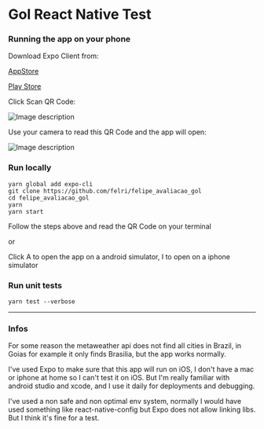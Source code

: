
# Gol React Native Test

### Running the app on your phone
Download Expo Client from:

[AppStore](https://apps.apple.com/br/app/expo-client/id982107779)

[Play Store](https://play.google.com/store/apps/details?id=host.exp.exponent&hl=pt_BR)

Click Scan QR Code:

![Image description](https://i.imgur.com/UhQPnRE.jpg)

Use your camera to read this QR Code and the app will open:

![Image description](https://i.imgur.com/1bw1ToS.png)

### Run locally 

```
yarn global add expo-cli
git clone https://github.com/felri/felipe_avaliacao_gol
cd felipe_avaliacao_gol
yarn
yarn start
```
Follow the steps above and read the QR Code on your terminal 

or

Click A to open the app on a android simulator, I to open on a iphone simulator

### Run unit tests

```
yarn test --verbose
```

_______

### Infos

For some reason the metaweather api does not find all cities in Brazil, in Goias for example it only finds Brasilia, but the app works normally.

I've used Expo to make sure that this app will run on iOS, I don't have a mac or iphone at home so I can't test it on iOS. But I'm really familiar with android studio and xcode, and I use it daily for deployments and debugging.

I've used a non safe and non optimal env system, normally I would have used something like react-native-config but Expo does not allow linking libs. But I think it's fine for a test.



